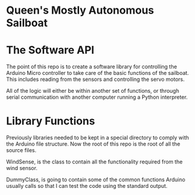 Queen's Mostly Autonomous Sailboat
==================================

# The Software API

The point of this repo is to create a software library for controlling
the Arduino Micro controller to take care of the basic functions of the
sailboat. This includes reading from the sensors and controlling the
servo motors.

All of the logic will either be within another set of functions, or
through serial communication with another computer running a Python
interpreter.

# Library Functions

Previously libraries needed to be kept in a special directory to comply
with the Arduino file structure. Now the root of this repo is the root
of all the source files.

WindSense, is the class to contain all the functionality required from
the wind sensor.

DummyClass, is going to contain some of the common functions Arduino
usually calls so that I can test the code using the standard output.
